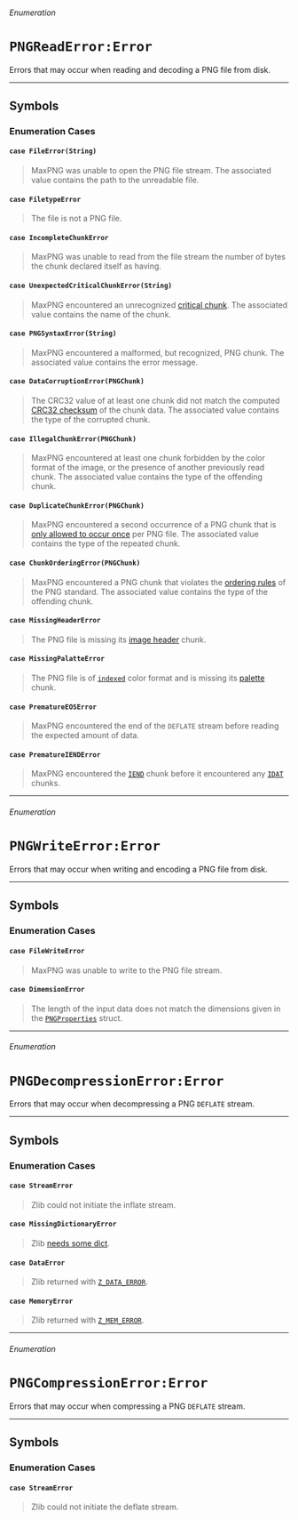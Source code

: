 ###### Enumeration

# `PNGReadError:Error`

Errors that may occur when reading and decoding a PNG file from disk.

------

## Symbols

### Enumeration Cases

#### `case FileError(String)`
> MaxPNG was unable to open the PNG file stream. The associated value contains the path to the unreadable file.

#### `case FiletypeError`
> The file is not a PNG file.

#### `case IncompleteChunkError`
> MaxPNG was unable to read from the file stream the number of bytes the chunk declared itself as having.

#### `case UnexpectedCriticalChunkError(String)`
> MaxPNG encountered an unrecognized [critical chunk](http://www.libpng.org/pub/png/spec/1.2/PNG-Structure.html#Chunk-naming-conventions). The associated value contains the name of the chunk.

#### `case PNGSyntaxError(String)`
> MaxPNG encountered a malformed, but recognized, PNG chunk. The associated value contains the error message.

#### `case DataCorruptionError(PNGChunk)`
> The CRC32 value of at least one chunk did not match the computed [CRC32 checksum](www.libpng.org/pub/png/spec/1.2/PNG-Structure.html#CRC-algorithm) of the chunk data. The associated value contains the type of the corrupted chunk.

#### `case IllegalChunkError(PNGChunk)`
> MaxPNG encountered at least one chunk forbidden by the color format of the image, or the presence of another previously read chunk. The associated value contains the type of the offending chunk.

#### `case DuplicateChunkError(PNGChunk)`
> MaxPNG encountered a second occurrence of a PNG chunk that is [only allowed to occur once](http://www.libpng.org/pub/png/spec/1.2/PNG-Chunks.html#C.Summary-of-standard-chunks) per PNG file. The associated value contains the type of the repeated chunk.

#### `case ChunkOrderingError(PNGChunk)`
> MaxPNG encountered a PNG chunk that violates the [ordering rules](http://www.libpng.org/pub/png/spec/1.2/PNG-Chunks.html#C.Summary-of-standard-chunks) of the PNG standard. The associated value contains the type of the offending chunk.

#### `case MissingHeaderError`
> The PNG file is missing its [image header](http://www.libpng.org/pub/png/spec/1.2/PNG-Chunks.html#C.IHDR) chunk.

#### `case MissingPalatteError`
> The PNG file is of [`indexed`](pngproperties_colorformat.md#case-indexed) color format and is missing its [palette](http://www.libpng.org/pub/png/spec/1.2/PNG-Chunks.html#C.PLTE) chunk.

#### `case PrematureEOSError`
> MaxPNG encountered the end of the `DEFLATE` stream before reading the expected amount of data.

#### `case PrematureIENDError`
> MaxPNG encountered the [`IEND`](pngchunk.md#case-iend) chunk before it encountered any [`IDAT`](pngchunk.md#case-idat) chunks.

------

###### Enumeration

# `PNGWriteError:Error`

Errors that may occur when writing and encoding a PNG file from disk.

------

## Symbols

### Enumeration Cases

#### `case FileWriteError`
> MaxPNG was unable to write to the PNG file stream.

#### `case DimemsionError`
> The length of the input data does not match the dimensions given in the [`PNGProperties`](pngproperties.md) struct.

------

###### Enumeration

# `PNGDecompressionError:Error`

Errors that may occur when decompressing a PNG `DEFLATE` stream.

------

## Symbols

### Enumeration Cases

#### `case StreamError`
> Zlib could not initiate the inflate stream.

#### `case MissingDictionaryError`
> Zlib [needs some dict](http://www.zlib.net/manual.html#Constants).

#### `case DataError`
> Zlib returned with [`Z_DATA_ERROR`](http://www.zlib.net/manual.html#Constants).

#### `case MemoryError`
> Zlib returned with [`Z_MEM_ERROR`](http://www.zlib.net/manual.html#Constants).

------

###### Enumeration

# `PNGCompressionError:Error`

Errors that may occur when compressing a PNG `DEFLATE` stream.

------

## Symbols

### Enumeration Cases

#### `case StreamError`
> Zlib could not initiate the deflate stream.
